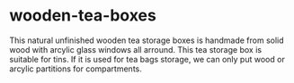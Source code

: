 # wooden-tea-boxes
This natural unfinished wooden tea storage boxes is handmade from solid wood with arcylic glass windows all arround. This tea storage box is suitable for tins. If it is used for tea bags storage, we can only put wood or arcylic partitions for compartments. 
